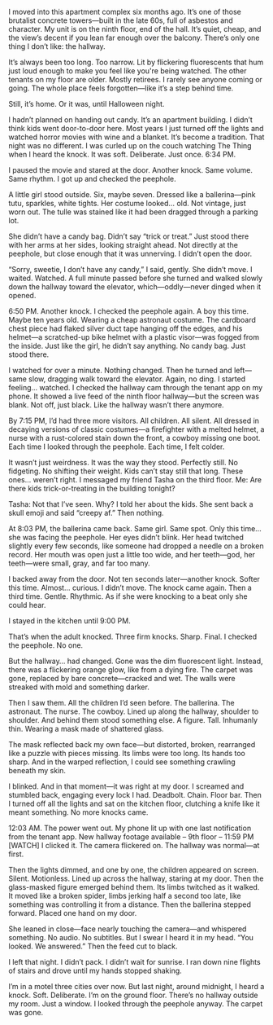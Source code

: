 I  moved into this apartment complex six months ago. It’s one of those brutalist concrete towers—built in the late 60s, full of asbestos and character. My unit is on the ninth floor, end of the hall. It’s quiet, cheap, and the view’s decent if you lean far enough over the balcony.
There’s only one thing I don’t like: the hallway.

It’s always been too long. Too narrow. Lit by flickering fluorescents that hum just loud enough to make you feel like you're being watched. The other tenants on my floor are older. Mostly retirees. I rarely see anyone coming or going. The whole place feels forgotten—like it’s a step behind time.

Still, it’s home. Or it was, until Halloween night.

I hadn’t planned on handing out candy. It’s an apartment building. I didn’t think kids went door-to-door here. Most years I just turned off the lights and watched horror movies with wine and a blanket. It’s become a tradition.
That night was no different. I was curled up on the couch watching The Thing when I heard the knock.
It was soft. Deliberate. Just once.
6:34 PM.

I paused the movie and stared at the door.
Another knock. Same volume. Same rhythm.
I got up and checked the peephole.

A little girl stood outside. Six, maybe seven. Dressed like a ballerina—pink tutu, sparkles, white tights. Her costume looked… old. Not vintage, just worn out. The tulle was stained like it had been dragged through a parking lot.

She didn’t have a candy bag. Didn’t say “trick or treat.” Just stood there with her arms at her sides, looking straight ahead. Not directly at the peephole, but close enough that it was unnerving.
I didn’t open the door.

“Sorry, sweetie, I don’t have any candy,” I said, gently.
She didn’t move.
I waited. Watched. A full minute passed before she turned and walked slowly down the hallway toward the elevator, which—oddly—never dinged when it opened.

6:50 PM. Another knock.
I checked the peephole again.
A boy this time. Maybe ten years old. Wearing a cheap astronaut costume. The cardboard chest piece had flaked silver duct tape hanging off the edges, and his helmet—a scratched-up bike helmet with a plastic visor—was fogged from the inside.
Just like the girl, he didn’t say anything. No candy bag. Just stood there.

I watched for over a minute. Nothing changed. Then he turned and left—same slow, dragging walk toward the elevator.
Again, no ding.
I started feeling... watched.
I checked the hallway cam through the tenant app on my phone. It showed a live feed of the ninth floor hallway—but the screen was blank. Not off, just black. Like the hallway wasn’t there anymore.

By 7:15 PM, I’d had three more visitors. All children. All silent. All dressed in decaying versions of classic costumes—a firefighter with a melted helmet, a nurse with a rust-colored stain down the front, a cowboy missing one boot.
Each time I looked through the peephole. Each time, I felt colder.

It wasn’t just weirdness. It was the way they stood. Perfectly still. No fidgeting. No shifting their weight. Kids can’t stay still that long. These ones… weren’t right.
I messaged my friend Tasha on the third floor.
Me: Are there kids trick-or-treating in the building tonight?

 Tasha: Not that I’ve seen. Why?
I told her about the kids. She sent back a skull emoji and said “creepy af.” Then nothing.

At 8:03 PM, the ballerina came back.
Same girl. Same spot.
Only this time… she was facing the peephole.
Her eyes didn’t blink. Her head twitched slightly every few seconds, like someone had dropped a needle on a broken record. Her mouth was open just a little too wide, and her teeth—god, her teeth—were small, gray, and far too many.

I backed away from the door.
Not ten seconds later—another knock. Softer this time. Almost… curious.
I didn’t move.
The knock came again. Then a third time. Gentle. Rhythmic. As if she were knocking to a beat only she could hear.

I stayed in the kitchen until 9:00 PM.

That’s when the adult knocked.
Three firm knocks. Sharp. Final.
I checked the peephole.
No one.

But the hallway… had changed.
Gone was the dim fluorescent light. Instead, there was a flickering orange glow, like from a dying fire. The carpet was gone, replaced by bare concrete—cracked and wet. The walls were streaked with mold and something darker.

Then I saw them.
All the children I’d seen before. The ballerina. The astronaut. The nurse. The cowboy. Lined up along the hallway, shoulder to shoulder.
And behind them stood something else.
A figure. Tall. Inhumanly thin. Wearing a mask made of shattered glass.

The mask reflected back my own face—but distorted, broken, rearranged like a puzzle with pieces missing. Its limbs were too long. Its hands too sharp. And in the warped reflection, I could see something crawling beneath my skin.

I blinked. And in that moment—it was right at my door.
I screamed and stumbled back, engaging every lock I had. Deadbolt. Chain. Floor bar. Then I turned off all the lights and sat on the kitchen floor, clutching a knife like it meant something.
No more knocks came.

12:03 AM. The power went out.
My phone lit up with one last notification from the tenant app.
New hallway footage available – 9th floor – 11:59 PM
 [WATCH]
I clicked it.
The camera flickered on. The hallway was normal—at first.

Then the lights dimmed, and one by one, the children appeared on screen. Silent. Motionless. Lined up across the hallway, staring at my door.
Then the glass-masked figure emerged behind them. Its limbs twitched as it walked. It moved like a broken spider, limbs jerking half a second too late, like something was controlling it from a distance.
Then the ballerina stepped forward. Placed one hand on my door.

She leaned in close—face nearly touching the camera—and whispered something.
No audio. No subtitles.
But I swear I heard it in my head.
“You looked. We answered.”
Then the feed cut to black.

I left that night.
I didn’t pack. I didn’t wait for sunrise. I ran down nine flights of stairs and drove until my hands stopped shaking.

I’m in a motel three cities over now.
But last night, around midnight, I heard a knock.
Soft. Deliberate.
I’m on the ground floor.
There’s no hallway outside my room. Just a window.
I looked through the peephole anyway.
The carpet was gone.

